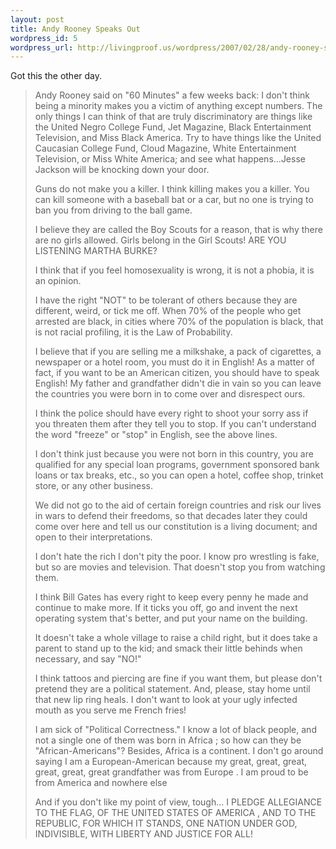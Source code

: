 ```yaml
--- 
layout: post
title: Andy Rooney Speaks Out
wordpress_id: 5
wordpress_url: http://livingproof.us/wordpress/2007/02/28/andy-rooney-speaks-out/
---
```

Got this the other day.
<blockquote>Andy Rooney said on "60 Minutes" a few weeks back:
I don't think being a minority makes you a victim of anything except numbers. The only things I can think of that are truly discriminatory are things like the United Negro College Fund, Jet Magazine, Black Entertainment Television, and Miss Black America. Try to have things like the United  Caucasian  College Fund, Cloud Magazine, White Entertainment Television, or Miss White America; and see what happens...Jesse Jackson will be knocking down your door.

Guns do not make you a killer. I think killing makes you a killer. You can kill someone with a baseball bat or a car, but no one is trying to ban you from driving to the ball game.

I believe they are called the Boy Scouts for a reason, that is why there are no girls allowed. Girls belong in the Girl Scouts! ARE YOU LISTENING MARTHA BURKE?

I think that if you feel homosexuality is wrong, it is not a phobia, it is an opinion.

I have the right "NOT" to be tolerant of others because they are different, weird, or tick me off.
When 70% of the people who get arrested are black, in cities where 70% of the population is black, that is not racial profiling, it is the Law of Probability.

I believe that if you are selling me a milkshake, a pack of cigarettes, a newspaper or a hotel room, you must do it in English! As a matter of fact, if you want to be an American citizen, you should have to speak English! My father and grandfather didn't die in vain so you can leave the countries you were born in to come over and disrespect ours.

I think the police should have every right to shoot your sorry ass if you threaten them after they tell you to stop. If you can't understand the word "freeze" or "stop" in English, see the above lines.

I don't think just because you were not born in this country, you are qualified for any special loan programs, government sponsored bank loans or tax breaks, etc., so you can open a hotel, coffee shop, trinket store, or any other business.

We did not go to the aid of certain foreign countries and risk our lives in wars to defend their freedoms, so that decades later they could come over here and tell us our constitution is a living document; and open to their interpretations.

I don't hate the rich I don't pity the poor. I know pro wrestling is fake, but so are movies and television. That doesn't stop you from watching them.

I think Bill Gates has every right to keep every penny he made and continue to make more. If it ticks you off, go and invent the next operating system that's better, and put your name on the building.

It doesn't take a whole village to raise a child right, but it does take a parent to stand up to the kid; and smack their little behinds when necessary, and say "NO!"

I think tattoos and piercing are fine if you want them, but please don't pretend they are a political statement. And, please, stay home until that new lip ring heals. I don't want to look at your ugly infected mouth as you serve me French fries!

I am sick of "Political Correctness." I know a lot of black people, and not a single one of them was born in Africa ; so how can they be "African-Americans"? Besides, Africa is a continent. I don't go around saying I am a European-American because my great, great, great, great, great, great grandfather was from Europe . I am proud to be from America and nowhere else

And if you don't like my point of view, tough...
I PLEDGE ALLEGIANCE TO THE FLAG, OF THE UNITED STATES OF AMERICA , AND TO THE REPUBLIC, FOR WHICH IT STANDS, ONE NATION UNDER GOD, INDIVISIBLE, WITH LIBERTY AND JUSTICE FOR ALL!</blockquote>

